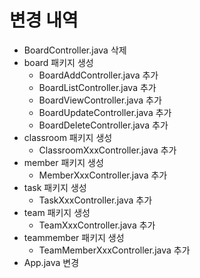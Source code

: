 # 변경 내역
- BoardController.java 삭제
- board 패키지 생성
    - BoardAddController.java 추가
    - BoardListController.java 추가
    - BoardViewController.java 추가
    - BoardUpdateController.java 추가
    - BoardDeleteController.java 추가
- classroom 패키지 생성
    - ClassroomXxxController.java 추가
- member 패키지 생성
    - MemberXxxController.java 추가
- task 패키지 생성
    - TaskXxxController.java 추가
- team 패키지 생성
    - TeamXxxController.java 추가
- teammember 패키지 생성
    - TeamMemberXxxController.java 추가
- App.java 변경